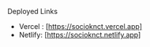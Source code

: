 Deployed Links
* Vercel : [https://socioknct.vercel.app]
* Netlify: [https://socioknct.netlify.app]
